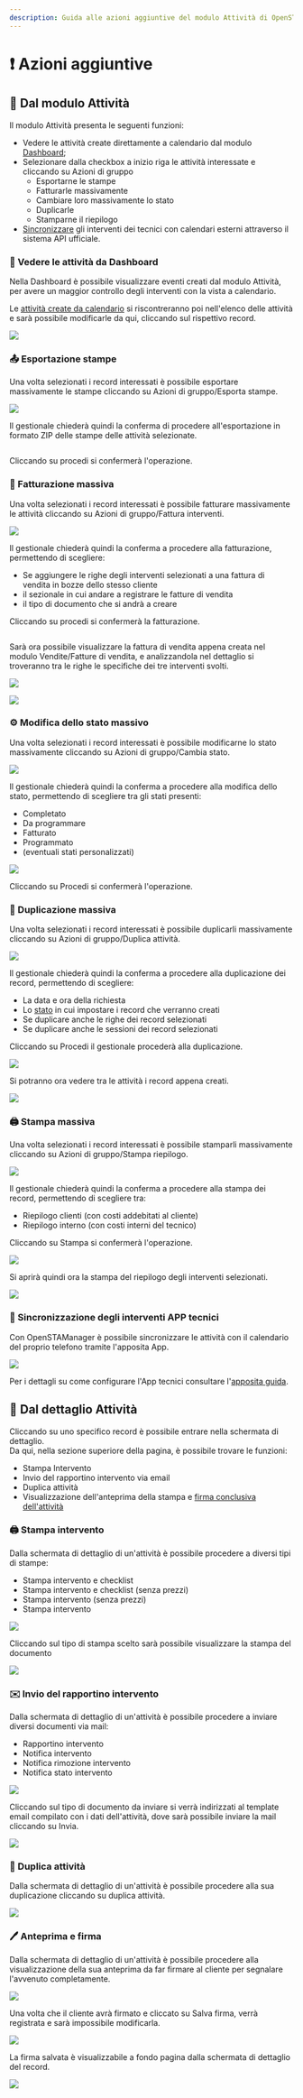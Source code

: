 ```yaml
---
description: Guida alle azioni aggiuntive del modulo Attività di OpenSTAManager
---
```


# ❗ Azioni aggiuntive

## 👥 Dal modulo Attività

Il modulo Attività presenta le seguenti funzioni:

* Vedere le attività create direttamente a calendario dal modulo [Dashboard](../dashboard/);
* Selezionare dalla checkbox a inizio riga le attività interessate e cliccando su Azioni di gruppo
  * Esportarne le stampe
  * Fatturarle massivamente
  * Cambiare loro massivamente lo stato
  * Duplicarle
  * Stamparne il riepilogo
* [Sincronizzare](../../esempi/calendario-su-telefono.md) gli interventi dei tecnici con calendari esterni attraverso il sistema API ufficiale.

### 📅 Vedere le attività da Dashboard

Nella Dashboard è possibile visualizzare eventi creati dal modulo Attività, per avere un maggior controllo degli interventi con la vista a calendario.

Le [attività create da calendario](../dashboard/creazione.md) si riscontreranno poi nell'elenco delle attività e sarà possibile modificarle da qui, cliccando sul rispettivo record.

![](<../../.gitbook/assets/image (34) (1) (1).png>)

### 📤  Esportazione stampe

Una volta selezionati i record interessati è possibile esportare massivamente le stampe cliccando su Azioni di gruppo/Esporta stampe.

![](<../../.gitbook/assets/image (63).png>)

Il gestionale chiederà quindi la conferma di procedere all'esportazione in formato ZIP delle stampe delle attività selezionate.

&#x20;                                             <img src="../../.gitbook/assets/image (99) (1).png" alt="" data-size="original">

Cliccando su procedi si confermerà l'operazione.

### 📃 Fatturazione massiva

Una volta selezionati i record interessati è possibile fatturare massivamente le attività cliccando su Azioni di gruppo/Fattura interventi.

![](<../../.gitbook/assets/image (54) (1) (1).png>)

Il gestionale chiederà quindi la conferma a procedere alla fatturazione, permettendo di scegliere:

* Se aggiungere le righe degli interventi selezionati a una fattura di vendita in bozze dello stesso cliente
* il sezionale in cui andare a registrare le fatture di vendita
* il tipo di documento che si andrà a creare

Cliccando su procedi si confermerà la fatturazione.

&#x20;                                               <img src="../../.gitbook/assets/image (64) (1) (1).png" alt="" data-size="original">

Sarà ora possibile visualizzare la fattura di vendita appena creata nel modulo Vendite/Fatture di vendita, e analizzandola nel dettaglio si troveranno tra le righe le specifiche dei tre interventi svolti.

![](<../../.gitbook/assets/image (55) (1) (1).png>)

![](<../../.gitbook/assets/image (62).png>)

### ⚙️ Modifica dello stato massivo

Una volta selezionati i record interessati è possibile modificarne lo stato massivamente cliccando su Azioni di gruppo/Cambia stato.

![](<../../.gitbook/assets/image (103).png>)

Il gestionale chiederà quindi la conferma a procedere alla modifica dello stato, permettendo di scegliere tra gli stati presenti:

* Completato
* Da programmare
* Fatturato
* Programmato
* (eventuali stati personalizzati)

&#x20;                                              ![](<../../.gitbook/assets/image (24).png>)

Cliccando su Procedi si confermerà l'operazione.

### 🧬 Duplicazione massiva

Una volta selezionati i record interessati è possibile duplicarli massivamente cliccando su Azioni di gruppo/Duplica attività.

![](<../../.gitbook/assets/image (98) (1) (1).png>)

Il gestionale chiederà quindi la conferma a procedere alla duplicazione dei record, permettendo di scegliere:

* La data e ora della richiesta
* Lo [stato](statidiattivita.md) in cui impostare i record che verranno creati
* Se duplicare anche le righe dei record selezionati
* Se duplicare anche le sessioni dei record selezionati

Cliccando su Procedi il gestionale procederà alla duplicazione.

&#x20;                                              ![](<../../.gitbook/assets/image (80).png>)

Si potranno ora vedere tra le attività i record appena creati.

![](<../../.gitbook/assets/image (66) (1).png>)

### 🖨️ Stampa massiva

Una volta selezionati i record interessati è possibile stamparli massivamente cliccando su Azioni di gruppo/Stampa riepilogo.

![](<../../.gitbook/assets/image (52) (1).png>)

Il gestionale chiederà quindi la conferma a procedere alla stampa dei record, permettendo di scegliere tra:

* Riepilogo clienti (con costi addebitati al cliente)
* Riepilogo interno (con costi interni del tecnico)

Cliccando su Stampa si confermerà l'operazione.

&#x20;                                               ![](<../../.gitbook/assets/image (77).png>)

Si aprirà quindi ora la stampa del riepilogo degli interventi selezionati.

&#x20;                                              ![](<../../.gitbook/assets/image (94) (1) (1).png>)

### 📱 Sincronizzazione degli interventi APP tecnici

Con OpenSTAManager è possibile sincronizzare le attività con il calendario del proprio telefono tramite l'apposita App.&#x20;

&#x20;                                               ![](<../../.gitbook/assets/image (56) (1) (1) (1).png>)

Per i dettagli su come configurare l'App tecnici consultare l'[apposita guida](../../esempi/calendario-su-telefono.md).

## 👤  Dal dettaglio Attività

Cliccando su uno specifico record è possibile entrare nella schermata di dettaglio.\
Da qui, nella sezione superiore della pagina, è possibile trovare le funzioni:

* Stampa Intervento
* Invio del rapportino intervento via email
* Duplica attività
* Visualizzazione dell'anteprima della stampa e [firma conclusiva dell'attività](modifica.md#anteprima-e-firma)

### 🖨️ Stampa intervento

Dalla schermata di dettaglio di un'attività è possibile procedere a diversi tipi di stampe:

* Stampa intervento e checklist
* Stampa intervento e checklist (senza prezzi)
* Stampa intervento (senza prezzi)
* Stampa intervento

![](<../../.gitbook/assets/image (92) (1).png>)

Cliccando sul tipo di stampa scelto sarà possibile visualizzare la stampa del documento

&#x20;                                                ![](<../../.gitbook/assets/image (79).png>)

### ✉️ Invio del rapportino intervento

Dalla schermata di dettaglio di un'attività è possibile procedere a inviare diversi documenti via mail:

* Rapportino intervento
* Notifica intervento
* Notifica rimozione intervento
* Notifica stato intervento

![](<../../.gitbook/assets/image (25).png>)

Cliccando sul tipo di documento da inviare si verrà indirizzati al template email compilato con i dati dell'attività, dove sarà possibile inviare la mail cliccando su Invia.

![](<../../.gitbook/assets/image (67) (1) (1) (1) (1).png>)

### 🧬 Duplica attività

Dalla schermata di dettaglio di un'attività è possibile procedere alla sua duplicazione cliccando su duplica attività.

![](<../../.gitbook/assets/image (46) (1).png>)

### 🖊️ Anteprima e firma

Dalla schermata di dettaglio di un'attività è possibile procedere alla visualizzazione della sua anteprima da far firmare al cliente per segnalare l'avvenuto completamente.

![](<../../.gitbook/assets/image (33).png>)

Una volta che il cliente avrà firmato e cliccato su Salva firma, verrà registrata e sarà impossibile modificarla.

![](<../../.gitbook/assets/image (96) (1) (1) (1).png>)

La firma salvata è visualizzabile a fondo pagina dalla schermata di dettaglio del record.

![](<../../.gitbook/assets/image (73).png>)
